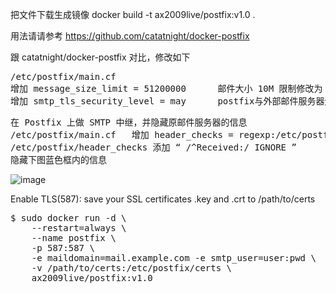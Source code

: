  把文件下载生成镜像 docker build -t ax2009live/postfix:v1.0 .
 
用法请请参考 https://github.com/catatnight/docker-postfix

跟 catatnight/docker-postfix 对比，修改如下
<pre>
/etc/postfix/main.cf 
增加 message_size_limit = 51200000      邮件大小 10M 限制修改为 50M；
增加 smtp_tls_security_level = may      postfix与外部邮件服务器连接时使用tls，
</pre>

<pre>
在 Postfix 上做 SMTP 中继，并隐藏原邮件服务器的信息
/etc/postfix/main.cf   增加 header_checks = regexp:/etc/postfix/header_checks
/etc/postfix/header_checks 添加 “ /^Received:/ IGNORE ” 
隐藏下图蓝色框内的信息</pre>

![image](https://user-images.githubusercontent.com/41521020/232178581-8c41553a-bf8b-42ec-9b73-e7c0bbcafcbd.png)



Enable TLS(587): save your SSL certificates .key and .crt to /path/to/certs

<pre>
$ sudo docker run -d \
	--restart=always \
	--name postfix \
	-p 587:587 \
	-e maildomain=mail.example.com -e smtp_user=user:pwd \
	-v /path/to/certs:/etc/postfix/certs \
	ax2009live/postfix:v1.0</pre>


